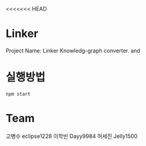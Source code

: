 <<<<<<< HEAD
# Linker
Project Name: Linker Knowledg-graph converter.
and 
# 실행방법
```
npm start
```




# Team
고병수 eclipse1228
이학빈 Dayy9984
허세진 Jelly1500
